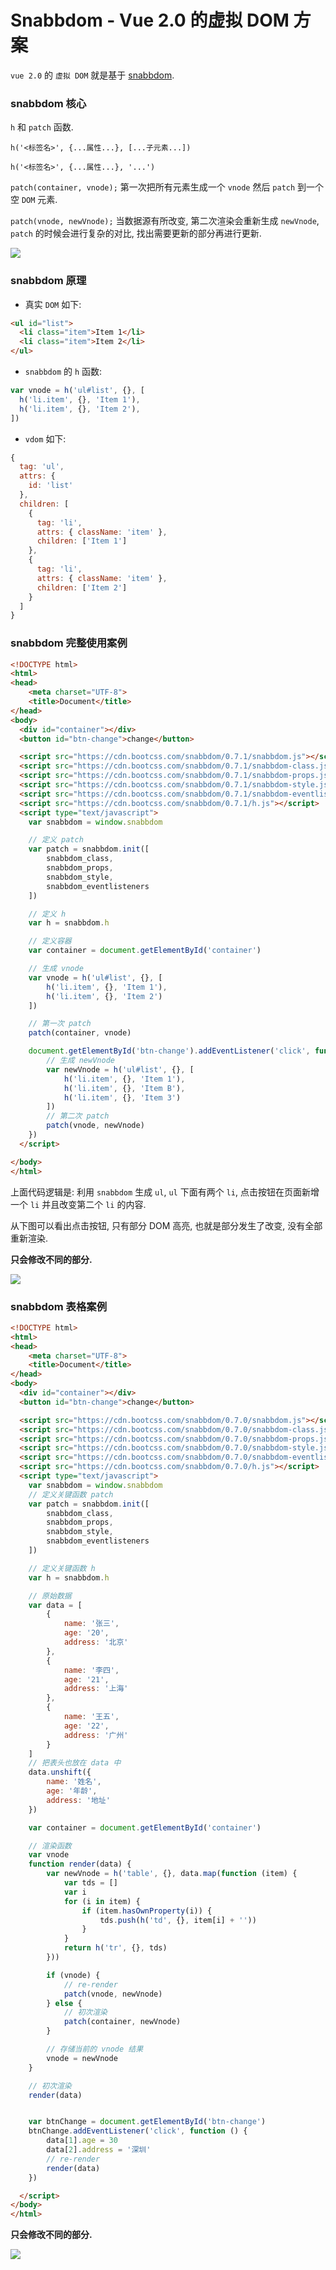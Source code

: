 # Snabbdom - Vue 2.0 的虚拟 DOM 方案

`vue 2.0` 的 `虚拟 DOM` 就是基于 [snabbdom](https://github.com/snabbdom/snabbdom).

### snabbdom 核心

`h` 和 `patch` 函数.

`h('<标签名>', {...属性...}, [...子元素...])`

`h('<标签名>', {...属性...}, '...')`

`patch(container, vnode);` 第一次把所有元素生成一个 `vnode` 然后 `patch` 到一个空 `DOM` 元素.

`patch(vnode, newVnode);` 当数据源有所改变, 第二次渲染会重新生成 `newVnode`, `patch` 的时候会进行复杂的对比, 找出需要更新的部分再进行更新.

![](./media/snabbdom-core.png)

### snabbdom 原理

- 真实 `DOM` 如下:

```html
<ul id="list">
  <li class="item">Item 1</li>
  <li class="item">Item 2</li>
</ul>
```

- `snabbdom` 的  `h` 函数:

```js
var vnode = h('ul#list', {}, [
  h('li.item', {}, 'Item 1'),
  h('li.item', {}, 'Item 2'),
])
```

- `vdom` 如下:

```js
{
  tag: 'ul',
  attrs: {
    id: 'list'
  },
  children: [
    {
      tag: 'li',
      attrs: { className: 'item' },
      children: ['Item 1']
    },
    {
      tag: 'li',
      attrs: { className: 'item' },
      children: ['Item 2']
    }
  ]
}
```

### snabbdom 完整使用案例

```html
<!DOCTYPE html>
<html>
<head>
    <meta charset="UTF-8">
    <title>Document</title>
</head>
<body>
  <div id="container"></div>
  <button id="btn-change">change</button>

  <script src="https://cdn.bootcss.com/snabbdom/0.7.1/snabbdom.js"></script>
  <script src="https://cdn.bootcss.com/snabbdom/0.7.1/snabbdom-class.js"></script>
  <script src="https://cdn.bootcss.com/snabbdom/0.7.1/snabbdom-props.js"></script>
  <script src="https://cdn.bootcss.com/snabbdom/0.7.1/snabbdom-style.js"></script>
  <script src="https://cdn.bootcss.com/snabbdom/0.7.1/snabbdom-eventlisteners.js"></script>
  <script src="https://cdn.bootcss.com/snabbdom/0.7.1/h.js"></script>
  <script type="text/javascript">
    var snabbdom = window.snabbdom

    // 定义 patch
    var patch = snabbdom.init([
        snabbdom_class,
        snabbdom_props,
        snabbdom_style,
        snabbdom_eventlisteners
    ])

    // 定义 h
    var h = snabbdom.h

    // 定义容器
    var container = document.getElementById('container')

    // 生成 vnode
    var vnode = h('ul#list', {}, [
        h('li.item', {}, 'Item 1'),
        h('li.item', {}, 'Item 2')
    ])

    // 第一次 patch
    patch(container, vnode)

    document.getElementById('btn-change').addEventListener('click', function () {
        // 生成 newVnode
        var newVnode = h('ul#list', {}, [
            h('li.item', {}, 'Item 1'),
            h('li.item', {}, 'Item B'),
            h('li.item', {}, 'Item 3')
        ])
        // 第二次 patch
        patch(vnode, newVnode)
    })
  </script>

</body>
</html>
```

上面代码逻辑是: 利用 `snabbdom` 生成 `ul`, `ul` 下面有两个 `li`, 点击按钮在页面新增一个 `li` 并且改变第二个 `li` 的内容.

从下图可以看出点击按钮, 只有部分 DOM 高亮, 也就是部分发生了改变, 没有全部重新渲染.

**只会修改不同的部分.**

![](./media/snabbdom-tutorial.png)

### snabbdom 表格案例

```html
<!DOCTYPE html>
<html>
<head>
    <meta charset="UTF-8">
    <title>Document</title>
</head>
<body>
  <div id="container"></div>
  <button id="btn-change">change</button>

  <script src="https://cdn.bootcss.com/snabbdom/0.7.0/snabbdom.js"></script>
  <script src="https://cdn.bootcss.com/snabbdom/0.7.0/snabbdom-class.js"></script>
  <script src="https://cdn.bootcss.com/snabbdom/0.7.0/snabbdom-props.js"></script>
  <script src="https://cdn.bootcss.com/snabbdom/0.7.0/snabbdom-style.js"></script>
  <script src="https://cdn.bootcss.com/snabbdom/0.7.0/snabbdom-eventlisteners.js"></script>
  <script src="https://cdn.bootcss.com/snabbdom/0.7.0/h.js"></script>
  <script type="text/javascript">
    var snabbdom = window.snabbdom
    // 定义关键函数 patch
    var patch = snabbdom.init([
        snabbdom_class,
        snabbdom_props,
        snabbdom_style,
        snabbdom_eventlisteners
    ])

    // 定义关键函数 h
    var h = snabbdom.h

    // 原始数据
    var data = [
        {
            name: '张三',
            age: '20',
            address: '北京'
        },
        {
            name: '李四',
            age: '21',
            address: '上海'
        },
        {
            name: '王五',
            age: '22',
            address: '广州'
        }
    ]
    // 把表头也放在 data 中
    data.unshift({
        name: '姓名',
        age: '年龄',
        address: '地址'
    })

    var container = document.getElementById('container')

    // 渲染函数
    var vnode
    function render(data) {
        var newVnode = h('table', {}, data.map(function (item) {
            var tds = []
            var i
            for (i in item) {
                if (item.hasOwnProperty(i)) {
                    tds.push(h('td', {}, item[i] + ''))
                }
            }
            return h('tr', {}, tds)
        }))

        if (vnode) {
            // re-render
            patch(vnode, newVnode)
        } else {
            // 初次渲染
            patch(container, newVnode)
        }

        // 存储当前的 vnode 结果
        vnode = newVnode
    }

    // 初次渲染
    render(data)


    var btnChange = document.getElementById('btn-change')
    btnChange.addEventListener('click', function () {
        data[1].age = 30
        data[2].address = '深圳'
        // re-render
        render(data)
    })

  </script>
</body>
</html>
```

**只会修改不同的部分.**

![](./media/snabbdom-table.png)